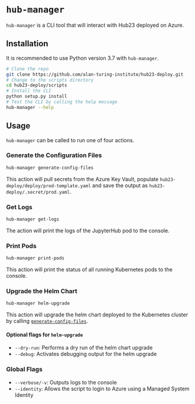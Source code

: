 # `hub-manager`

`hub-manager` is a CLI tool that will interact with Hub23 deployed on Azure.

## Installation

It is recommended to use Python version 3.7 with `hub-manager`.

```bash
# Clone the repo
git clone https://github.com/alan-turing-institute/hub23-deploy.git
# Change to the scripts directory
cd hub23-deploy/scripts
# Install the CLI
python setup.py install
# Test the CLI by calling the help message
hub-manager --help
```

## Usage

`hub-manager` can be called to run one of four actions.

### Generate the Configuration Files

```bash
hub-manager generate-config-files
```

This action will pull secrets from the Azure Key Vault, populate `hub23-deploy/deploy/prod-template.yaml` and save the output as `hub23-deploy/.secret/prod.yaml`.

### Get Logs

```bash
hub-manager get-logs
```

The action will print the logs of the JupyterHub pod to the console.

### Print Pods

```bash
hub-manager print-pods
```

This action will print the status of all running Kubernetes pods to the console.

### Upgrade the Helm Chart

```bash
hub-manager helm-upgrade
```

This action will upgrade the helm chart deployed to the Kubernetes cluster by calling [`generate-config-files`](#generate-the-configuration-files).

#### Optional flags for `helm-upgrade`

- `--dry-run`: Performs a dry run of the helm chart upgrade
- `--debug`: Activates debugging output for the helm upgrade

### Global Flags

- `--verbose/-v`: Outputs logs to the console
- `--identity`: Allows the script to login to Azure using a Managed System Identity
